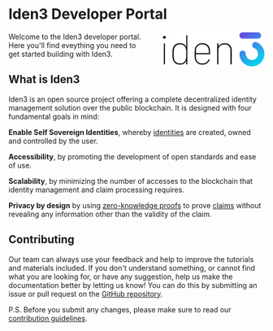 # Iden3 Developer Portal
<img src="./imgs/iden3-icon2.png" style="float:right; max-width: 200px; margin-left: 30px;">

Welcome to the Iden3 developer portal. Here you'll find eveything you need to get started building with Iden3.

## What is Iden3

Iden3 is an open source project offering a complete decentralized identity management solution over the public blockchain. It is designed with four fundamental goals in mind:

**Enable Self Sovereign Identities**, whereby [identities](basics/key-concepts#identity) are created, owned and controlled by the user.

**Accessibility**, by promoting the development of open standards and ease of use.

**Scalability**, by minimizing the number of accesses to the blockchain that identity management and claim processing requires.   

**Privacy by design** by using [zero-knowledge proofs](basics/key-concepts#zero-knowledge-proofs) to prove [claims](basics/key-concepts#claims) without revealing any information other than the validity of the claim.


## Contributing

Our team can always use your feedback and help to improve the tutorials and materials included. If you don't understand something, or cannot find what you are looking for, or have any suggestion, help us make the documentation better by letting us know! You can do this by submitting an issue or pull request on the [GitHub repository](https://github.com/iden3/docs/issues).

P.S. Before you submit any changes, please make sure to read our [contribution guidelines](https://github.com/iden3/docs/blob/master/CONTRIBUTING.md).


